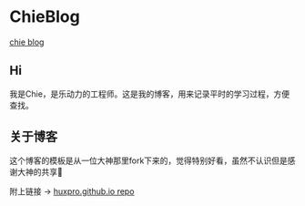 # ChieBlog

[chie blog](https://chieli.github.io) 

## Hi

我是Chie，是乐动力的工程师。这是我的博客，用来记录平时的学习过程，方便查找。

## 关于博客

这个博客的模板是从一位大神那里fork下来的，觉得特别好看，虽然不认识但是感谢大神的共享🙏

附上链接 -> [huxpro.github.io repo](https://github.com/Huxpro/huxpro.github.io)  